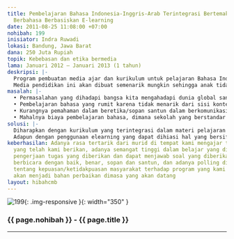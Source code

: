 ```yaml
---
title: Pembelajaran Bahasa Indonesia-Inggris-Arab Terintegrasi Bertemakan Etika Dalam
  Berbahasa Berbasiskan E-learning
date: 2011-08-25 11:08:00 +07:00
nohibah: 199
inisiator: Indra Ruwadi
lokasi: Bandung, Jawa Barat
dana: 250 Juta Rupiah
topik: Kebebasan dan etika bermedia
lama: Januari 2012 – Januari 2013 (1 tahun)
deskripsi: |-
  Program pembuatan media ajar dan kurikulum untuk pelajaran Bahasa Indonesia-Inggris-Arab tingkat SMU yang menggunakan kurikulum terintegrasi menggunakan sistem tematik, dimana tema yang diutamakan dalam pelajaran bahasa Indonesia-Inggris-Arab tersebut berkaitan dengan etika berbahasa bagi siswa. Salah satu materi yang akan ditekankan adalah etika dan kebebasan dalam menggunakan media, seperti dalam social media seperti facebook, twitter, youtube, dll. Media pendidikan ini akan menggunakan e-learning, seperti e-book, vcd/dvd pembelajaran, cd tutorial interaktif, website elearning, pemaksimalan fasilitas jejaring sosial dan media lainnya, seperti facebook, twitter, youtube, dll, yang semuanya bersifat gratis untuk digunakan, siapa saja, kapan saja, dimana saja.
  Media pendidikan ini akan dibuat semenarik mungkin sehingga anak tidak merasa tertekan dan menikmati dengan baik, misalkan dengan pemateri bintang film terkenal berupa cupllikan film/sinetron, dengan animasi serta sound system yang baik serta naskah materi pembelajaran tematik yang menyentuh. Lalu diadakannya pelatihan bagi guru-guru se-Indonesia untuk memaksimalkan penggunaan media ajar dan kurikulum yang telah dibuat
masalah: |-
  • Permasalahan yang dihadapi bangsa kita mengahadapi dunia global sangatlah banyak terutama dalam hal ketidaksiapan kita dalam berbagai aspek, salah satunya adalah aspek bahasa, salah satu contoh terdekat yang kemarin santer adalah kasus korban TKI di Timur Tengah, dan menurut saya salah satu aspek yang menjadi penyebab adalah lemahnya kemampuan dalam berbahasa arab yang baik dan benar dimiliki tenaga kerja kita.
  • Pembelajaran bahasa yang rumit karena tidak menarik dari sisi konten ataupun tata cara dalam penyampaian pembelajarannya.
  • Kurangnya pemahaman dalam beretika/sopan santun dalam berkomunikasi sehingga menimbulkan pemusuhan, iri, dengki, yang menyebabkan rusaknya moral bangsa yang menyebabkan keterpurukan dalam setiap aspek kehidupan.
  • Mahalnya biaya pembelajaran bahasa, dimana sekolah yang berstandar internasional(menggunakan bahasa Inggris-Arab) baik swata maupun negeri membutuhkan biaya yang besar
solusi: |-
  Diharapkan dengan kurikulum yang terintegrasi dalam materi pelajaran bahasa Indonesia-Inggris-Arab tingkat SMU akan mempermudah anak didik untuk memahami pelajaran bahasa yang diterima sehingga siswa memiliki kemampuan global dalam menghadapi masa depan. Dengan pengambilan tema berbasis pembelajaran etika diharapkan siswa dapat berbahasa dengan baik, benar, sopan dan santun, baik dalam bahasa keseharian maupun dalam penggunaan media informasi meliputi social media seperti facebook, twitter, youtube, dll.
  Adapun dengan penggunaan elearning yang dapat dihiasi hal yang bersifat entertaining diharapkan akan menjadi lebih menarik, murah, efektif dan efisien, dalam penyebarannya, kebebasan untuk mempergunakan, siapa saja, kapan saja, dimana saja. Untuk pendanaan berkelanjutan kami akan mencari sponsor dari pihak lain yang bisa berupa iklan produk/jasa mereka dalam media pembelajaran yang kami sebarkan sehingga diharapkan dihasilkan masyarakat yang memiliki kemampuan bahasa yang global(Indonesia-Inggris-Arab) yang memiliki perilaku yang mulia dengan biaya yang murah, efektif dan efisien. Pihak yang diuntungkan adalah seluruh siswa-siswi SMU Sekolah Darul Qur’an International khususnya dan seluruh masyarakat Indonesia dan dunia umumnya, karena program kami ini adalah program bahasa International yaitu bahasa Indonesia-Arab-Inggris
keberhasilan: Adanya rasa tertarik dari murid di tempat kami mengajar terhadap pelajaran
  yang telah kami berikan, adanya semangat tinggi dalam belajar yang diwujudkan dalam
  pengerjaan tugas yang diberikan dan dapat menjawab soal yang diberikan, siswa dapat
  berbicara dengan baik, benar, sopan dan santun, dan adanya polling diwebsite kami
  tentang kepuasan/ketidakpuasan masyarakat terhadap program yang kami gulirkan, yang
  akan menjadi bahan perbaikan dimasa yang akan datang
layout: hibahcmb
---
```


![199](/static/img/hibahcmb/199.png){: .img-responsive }{: width="350" }

### {{ page.nohibah }} - {{ page.title }}

---
